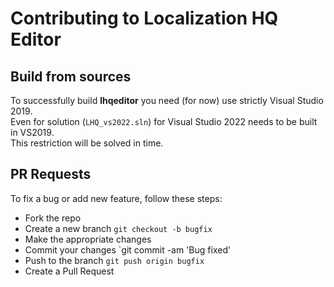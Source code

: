 # Contributing to Localization HQ Editor

## Build from sources
To successfully build **lhqeditor** you need (for now) use strictly Visual Studio 2019.\
Even for solution (`LHQ_vs2022.sln`) for Visual Studio 2022 needs to be built in VS2019.\
This restriction will be solved in time.

## PR Requests
To fix a bug or add new feature, follow these steps:

- Fork the repo
- Create a new branch `git checkout -b bugfix`
- Make the appropriate changes
- Commit your changes `git commit -am 'Bug fixed'
- Push to the branch `git push origin bugfix`
- Create a Pull Request
